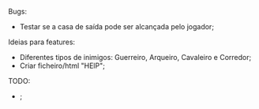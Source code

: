 Bugs:

- Testar se a casa de saída pode ser alcançada pelo jogador;

Ideias para features:

- Diferentes tipos de inimigos: Guerreiro, Arqueiro, Cavaleiro e Corredor;
- Criar ficheiro/html "HElP";

TODO:

- ;